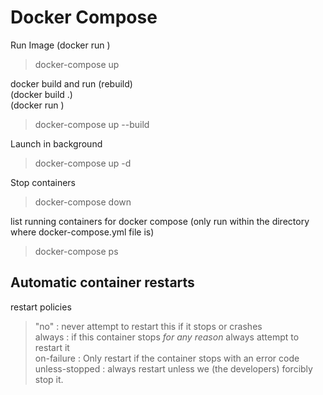 # Docker Compose

Run Image (docker run <image>)
>docker-compose up

docker build and run (rebuild)  
(docker build .)  
(docker run <image>)  
>docker-compose up --build

Launch in background
>docker-compose up -d

Stop containers
>docker-compose down

list running containers for docker compose (only run within the directory where docker-compose.yml file is)
>docker-compose ps

## Automatic container restarts
restart policies
> "no" : never attempt to restart this if it stops or crashes  
> always : if this container stops *for any reason* always attempt to restart it  
> on-failure : Only restart if the container stops with an error code  
> unless-stopped : always restart unless we (the developers) forcibly stop it.  
